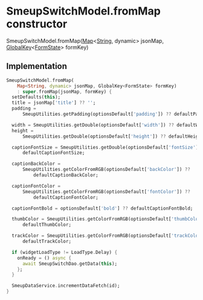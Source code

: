 


# SmeupSwitchModel.fromMap constructor







SmeupSwitchModel.fromMap([Map](https://api.flutter.dev/flutter/dart-core/Map-class.html)&lt;[String](https://api.flutter.dev/flutter/dart-core/String-class.html), dynamic> jsonMap, [GlobalKey](https://api.flutter.dev/flutter/widgets/GlobalKey-class.html)&lt;[FormState](https://api.flutter.dev/flutter/widgets/FormState-class.html)> formKey)





## Implementation

```dart
SmeupSwitchModel.fromMap(
    Map<String, dynamic> jsonMap, GlobalKey<FormState> formKey)
    : super.fromMap(jsonMap, formKey) {
  setDefaults(this);
  title = jsonMap['title'] ?? '';
  padding =
      SmeupUtilities.getPadding(optionsDefault['padding']) ?? defaultPadding;

  width = SmeupUtilities.getDouble(optionsDefault['width']) ?? defaultWidth;
  height =
      SmeupUtilities.getDouble(optionsDefault['height']) ?? defaultHeight;

  captionFontSize = SmeupUtilities.getDouble(optionsDefault['fontSize']) ??
      defaultCaptionFontSize;

  captionBackColor =
      SmeupUtilities.getColorFromRGB(optionsDefault['backColor']) ??
          defaultCaptionBackColor;

  captionFontColor =
      SmeupUtilities.getColorFromRGB(optionsDefault['fontColor']) ??
          defaultCaptionFontColor;

  captionFontBold = optionsDefault['bold'] ?? defaultCaptionFontBold;

  thumbColor = SmeupUtilities.getColorFromRGB(optionsDefault['thumbColor']) ??
      defaultThumbColor;

  trackColor = SmeupUtilities.getColorFromRGB(optionsDefault['trackColor']) ??
      defaultTrackColor;

  if (widgetLoadType != LoadType.Delay) {
    onReady = () async {
      await SmeupSwitchDao.getData(this);
    };
  }

  SmeupDataService.incrementDataFetch(id);
}
```







